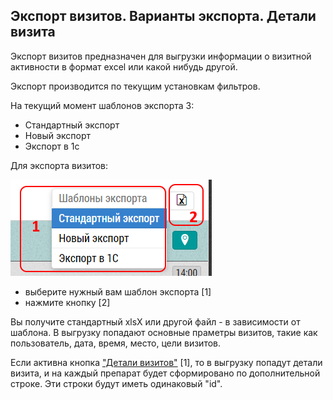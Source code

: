 ## Экспорт визитов. Варианты экспорта. Детали визита

Экспорт визитов предназначен для выгрузки информации о визитной активности в формат excel или какой нибудь другой.

Экспорт производится по текущим установкам фильтров.

На текущий момент шаблонов экспорта 3:

- Стандартный экспорт
- Новый экспорт
- Экспорт в 1с

Для экспорта визитов: 

![](../images/reports-visits-export.png)

- выберите нужный вам шаблон экспорта [1]
- нажмите кнопку [2]

Вы получите стандартный xlsX или другой файл - в зависимости от шаблона.
В выгрузку попадают основные праметры визитов, такие как пользователь, дата, время, место, цели визитов.

Если активна кнопка ["Детали визитов"](reports-visits-visit.md) [1], то в выгрузку попадут детали визита, и на каждый препарат будет сформировано по дополнительной строке.
Эти строки будут иметь одинаковый "id".
